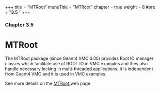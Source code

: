 +++
title = "MTRoot"
menuTitle = "MTRoot"
chapter = true
weight = 8
#pre = "<b>3.5 </b>"
+++

### Chapter 3.5

# MTRoot

<p>
The MTRoot package (since Geant4 VMC 3.00) provides Root IO manager classes which facilitate use of ROOT IO in VMC examples and they also handle  necessary locking in multi-threaded applications. It is independent from Geant4 VMC and it is used in VMC examples. 
</p>

<p>
See more details on the <a href="http://ivana.home.cern.ch/ivana/mtroot_html/index.html">MTRoot </a> web page.
</p>

